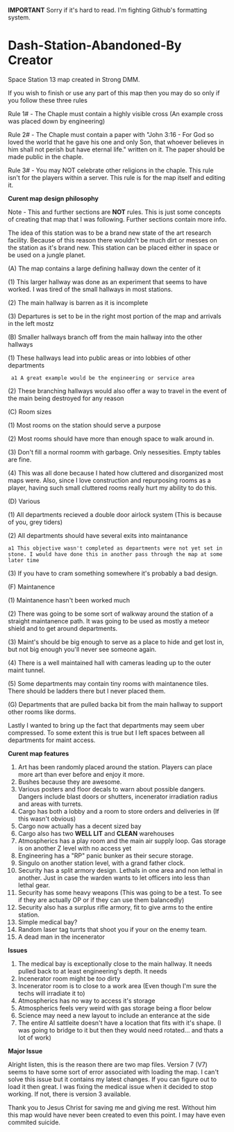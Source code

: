 **IMPORTANT**
Sorry if it's hard to read. I'm fighting Github's formatting system.

# Dash-Station-Abandoned-By Creator
Space Station 13 map created in Strong DMM.

If you wish to finish or use any part of this map then you may do so only if you follow these three rules

Rule 1# - The Chaple must contain a highly visible cross (An example cross was placed down by engineering)

Rule 2# - The Chaple must contain a paper with "John 3:16 - For God so loved the world that he gave his one and only Son, that whoever believes in him shall not perish but have eternal life." written on it. The paper should be made public in the chaple.

Rule 3# - You may NOT celebrate other religions in the chaple. This rule isn't for the players within a server. This rule is for the map itself and editing it.

**Curent map design philosophy**

Note - This and further sections are **NOT** rules. This is just some concepts of creating that map that I was following. Further sections contain more info.

The idea of this station was to be a brand new state of the art research facility.
Because of this reason there wouldn't be much dirt or messes on the station as it's brand new.
This station can be placed either in space or be used on a jungle planet.

(A) The map contains a large defining hallway down the center of it

  (1) This larger hallway was done as an experiment that seems to have worked. I was tired of the small hallways in most stations.
  
  (2) The main hallway is barren as it is incomplete
  
  (3) Departures is set to be in the right most portion of the map and arrivals in the left mostz
  
(B) Smaller hallways branch off from the main hallway into the other hallways

  (1) These hallways lead into public areas or into lobbies of other departments
  
     a1 A great example would be the engineering or service area
    
  (2) These branching hallways would also offer a way to travel in the event of the main being destroyed for any reason
  
(C) Room sizes

  (1) Most rooms on the station should serve a purpose
  
  (2) Most rooms should have more than enough space to walk around in.
  
  (3) Don't fill a normal roomm with garbage. Only nessesities. Empty tables are fine.
  
  (4) This was all done because I hated how cluttered and disorganized most maps were. Also, since I love construction and repurposing rooms as a player, having such small cluttered rooms really hurt my ability to do this.
  
(D) Various

  (1) All departments recieved a double door airlock system (This is because of you, grey tiders)
  
  (2) All departments should have several exits into maintanance
  
    a1 This objective wasn't completed as departments were not yet set in stone. I would have done this in another pass through the map at some later time
    
  (3) If you have to cram something somewhere it's probably a bad design.
  
(F) Maintanence

  (1) Maintanence hasn't been worked much
  
  (2) There was going to be some sort of walkway around the station of a straight maintanence path. It was going to be used as mostly a meteor shield and to get around departments.
  
  (3) Maint's should be big enough to serve as a place to hide and get lost in, but not big enough you'll never see someone again.
  
  (4) There is a well maintained hall with cameras leading up to the outer maint tunnel.
  
  (5) Some departments may contain tiny rooms with maintanence tiles. There should be ladders there but I never placed them.
  
(G) Departments that are pulled backa  bit from the main hallway to support other rooms like dorms.

  Lastly I wanted to bring up the fact that departments may seem uber compressed.
  To some extent this is true but I left spaces between all departments for maint access.
  
**Curent map features**

1. Art has been randomly placed around the station. Players can place more art than ever before and enjoy it more.
2. Bushes because they are awesome.
3. Various posters and floor decals to warn about possible dangers. Dangers include blast doors or shutters, incenerator irradiation radius and areas with turrets.
4. Cargo has both a lobby and a room to store orders and deliveries in (If this wasn't obvious)
5. Cargo now actually has a decent sized bay
6. Cargo also has two **WELL LIT** and **CLEAN** warehouses
7. Atmospherics has a play room and the main air supply loop. Gas storage is on another Z level with no access yet
8. Engineering has a "RP" panic bunker as their secure storage.
9. Singulo on another station level, with a grand father clock.
10. Security has a split armory design. Lethals in one area and non lethal in another. Just in case the warden wants to let officers into less than lethal gear.
11. Security has some heavy weapons (This was going to be a test. To see if they are actually OP or if they can use them balancedly)
12. Security also has a surplus rifle armory, fit to give arms to the entire station.
13. Simple medical bay?
14. Random laser tag turrts that shoot you if your on the enemy team.
15. A dead man in the incenerator

  **Issues**

1. The medical bay is exceptionally close to the main hallway. It needs pulled back to at least engineering's depth. It needs 
2. Incenerator room might be *too* dirty
3. Incenerator room is to close to a work area (Even though I'm sure the techs will irradiate it to)
4. Atmospherics has no way to access it's storage
5. Atmospherics feels very weird with gas storage being a floor below
6. Science may need a new layout to include an enterance at the side
7. The entire AI sattleite doesn't have a location that fits with it's shape. (I was going to bridge to it but then they would need rotated... and thats a lot of work)

**Major Issue**

Alright listen, this is the reason there are two map files. 
Version 7 (V7) seems to have some sort of error associated with loading the map. 
I can't solve this issue but it contains my latest changes.
If you can figure out to load it then great. I was fixing the medical issue when it decided to stop working. If not, there is version 3 available.

Thank you to Jesus Christ for saving me and giving me rest. Without him this map would have never been created to even this point. I may have even commited suicide.
